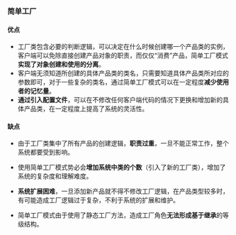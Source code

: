 ### 简单工厂

#### 优点

* 工厂类包含必要的判断逻辑，可以决定在什么时候创建哪一个产品类的实例，客户端可以免除直接创建产品对象的职责，而仅仅“消费”产品，简单工厂模式**实现了对象创建和使用的分离**。
*  客户端无须知道所创建的具体产品类的类名，只需要知道具体产品类所对应的参数即可，对于一些复杂的类名，通过简单工厂模式可以在一定程度**减少使用者的记忆量**。
* **通过引入配置文件**，可以在不修改任何客户端代码的情况下更换和增加新的具体产品类，在一定程度上提高了系统的灵活性。

#### 缺点

* 由于工厂类集中了所有产品的创建逻辑，**职责过重**，一旦不能正常工作，整个系统都要受到影响。

* 使用简单工厂模式势必会**增加系统中类的个数**（引入了新的工厂类），增加了系统的复杂度和理解难度。

* **系统扩展困难**，一旦添加新产品就不得不修改工厂逻辑，在产品类型较多时，有可能造成工厂逻辑过于复杂，不利于系统的扩展和维护。

* 简单工厂模式由于使用了静态工厂方法，造成工厂角色**无法形成基于继承**的等级结构。